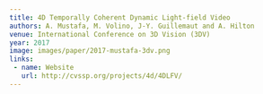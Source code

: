 ```yaml
---
title: 4D Temporally Coherent Dynamic Light-field Video
authors: A. Mustafa, M. Volino, J-Y. Guillemaut and A. Hilton
venue: International Conference on 3D Vision (3DV)
year: 2017
image: images/paper/2017-mustafa-3dv.png
links:
 - name: Website
   url: http://cvssp.org/projects/4d/4DLFV/
---
```


